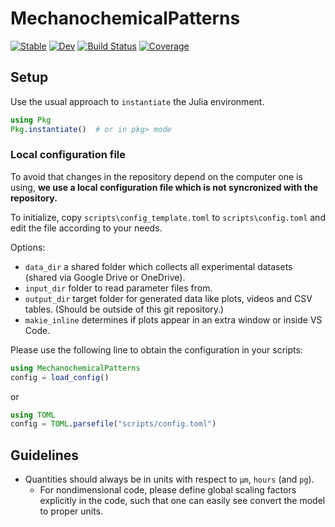 # MechanochemicalPatterns

[![Stable](https://img.shields.io/badge/docs-stable-blue.svg)](https://SteffenPL.github.io/MechanochemicalPatterns.jl/stable/)
[![Dev](https://img.shields.io/badge/docs-dev-blue.svg)](https://SteffenPL.github.io/MechanochemicalPatterns.jl/dev/)
[![Build Status](https://github.com/SteffenPL/MechanochemicalPatterns.jl/actions/workflows/CI.yml/badge.svg?branch=main)](https://github.com/SteffenPL/MechanochemicalPatterns.jl/actions/workflows/CI.yml?query=branch%3Amain)
[![Coverage](https://codecov.io/gh/SteffenPL/MechanochemicalPatterns.jl/branch/main/graph/badge.svg)](https://codecov.io/gh/SteffenPL/MechanochemicalPatterns.jl)


## Setup

Use the usual approach to `instantiate` the Julia environment.
```julia
using Pkg
Pkg.instantiate()  # or in pkg> mode
```

### Local configuration file

To avoid that changes in the repository depend on the computer one is using, **we use a local configuration file which is not syncronized with the repository.**


To initialize, copy `scripts\config_template.toml` to `scripts\config.toml` and edit the file according to your needs.

Options:
- `data_dir` a shared folder which collects all experimental datasets (shared via Google Drive or OneDrive).
- `input_dir` folder to read parameter files from.
- `output_dir` target folder for generated data like plots, videos and CSV tables. (Should be outside of this git repository.)
- `makie_inline` determines if plots appear in an extra window or inside VS Code.

Please use the following line to obtain the configuration in your scripts: 
```julia
using MechanochemicalPatterns
config = load_config()
```
or 
```julia
using TOML
config = TOML.parsefile("scripts/config.toml")
```

## Guidelines 

- Quantities should always be in units with respect to `μm`, `hours` (and `pg`). 
  - For nondimensional code, please define global scaling factors explicitly in the code, such that one can easily see convert the model to proper units.